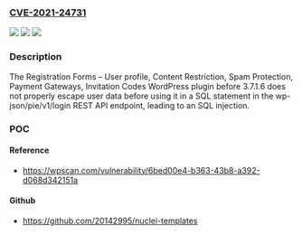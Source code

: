 ### [CVE-2021-24731](https://cve.mitre.org/cgi-bin/cvename.cgi?name=CVE-2021-24731)
![](https://img.shields.io/static/v1?label=Product&message=Registration%20Forms%20%E2%80%93%20User%20profile%2C%20Content%20Restriction%2C%20Spam%20Protection%2C%20Payment%20Gateways%2C%20Invitation%20Codes&color=blue)
![](https://img.shields.io/static/v1?label=Version&message=3.7.1.6%20&color=brightgreen)
![](https://img.shields.io/static/v1?label=Vulnerability&message=CWE-89%20SQL%20Injection&color=brightgreen)

### Description

The Registration Forms – User profile, Content Restriction, Spam Protection, Payment Gateways, Invitation Codes WordPress plugin before 3.7.1.6 does not properly escape user data before using it in a SQL statement in the wp-json/pie/v1/login REST API endpoint, leading to an SQL injection.

### POC

#### Reference
- https://wpscan.com/vulnerability/6bed00e4-b363-43b8-a392-d068d342151a

#### Github
- https://github.com/20142995/nuclei-templates

